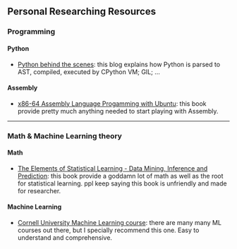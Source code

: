## Personal Researching Resources

### Programming
#### Python
- [Python behind the scenes](https://tenthousandmeters.com/tag/python-behind-the-scenes/): this blog explains how Python is parsed to AST, compiled, executed by CPython VM; GIL; ...

#### Assembly
- [x86-64 Assembly Language Progamming with Ubuntu](http://www.egr.unlv.edu/~ed/assembly64.pdf): this book provide pretty much anything needed to start playing with Assembly.
---
### Math & Machine Learning theory
#### Math
- [The Elements of Statistical Learning - Data Mining, Inference and Prediction](https://hastie.su.domains/Papers/ESLII.pdf): this book provide a goddamn lot of math as well as the root for statistical learning. ppl keep saying this book is unfriendly and made for researcher.

#### Machine Learning
- [Cornell University Machine Learning course](https://www.cs.cornell.edu/courses/cs4780/2018fa/lectures/): there are many many ML courses out there, but I specially recommend this one. Easy to understand and comprehensive.